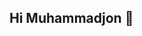 ## Hi Muhammadjon 👋

<!--
**Muhammadjon011/Muhammadjon011** is a ✨ _special_ ✨ repository because its `README.md` (this file) appears on your GitHub profile.

Here are some ideas to get you started:

- 🔭 I’m currently working on project
- 🌱 I’m currently learning Python
- 👯 I’m looking to collaborate on Website design
- 🤔 I’m looking for help with Project
- 💬 Ask me about Website design
- 📫 How to reach me: +998-50-577-57-24,  mammatjumayevmuhammadjon@gmail.com
- 😄 Pronouns: boy
- ⚡ Fun fact: I really like web development
-->
